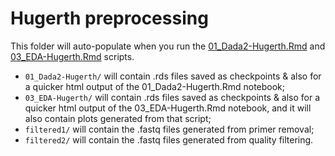 # Hugerth preprocessing

This folder will auto-populate when you run the [01_Dada2-Hugerth.Rmd](../../../scripts/analysis-individual/Hugerth-2019/01_Dada2-Hugerth.Rmd) and [03_EDA-Hugerth.Rmd](../../../scripts/analysis-individual/Hugerth-2019/03_EDA-Hugerth.Rmd) scripts.
- `01_Dada2-Hugerth/` will contain .rds files saved as checkpoints & also for a quicker html output of the 01_Dada2-Hugerth.Rmd notebook;
- `03_EDA-Hugerth/` will contain .rds files saved as checkpoints & also for a quicker html output of the 03_EDA-Hugerth.Rmd notebook, and it will also contain plots generated from that script;
- `filtered1/` will contain the .fastq files generated from primer removal;
- `filtered2/` will contain the .fastq files generated from quality filtering.